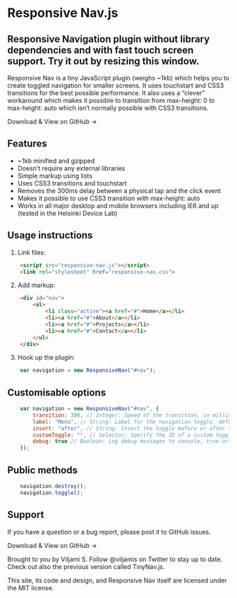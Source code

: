 # Responsive Nav.js

## Responsive Navigation plugin without library dependencies and with fast touch screen support. Try it out by resizing this window.

Responsive Nav is a tiny JavaScript plugin (weighs ~1kb) which helps you to create toggled navigation for smaller screens. It uses touchstart and CSS3 transitions for the best possible performance. It also uses a “clever” workaround which makes it possible to transition from max-height: 0 to max-height: auto which isn’t normally possible with CSS3 transitions.


Download & View on GitHub ->


## Features

* ~1kb minified and gzipped
* Doesn’t require any external libraries
* Simple markup using lists
* Uses CSS3 transitions and touchstart
* Removes the 300ms delay between a physical tap and the click event
* Makes it possible to use CSS3 transition with max-height: auto
* Works in all major desktop and mobile browsers including IE6 and up (tested in the Helsinki Device Lab)


## Usage instructions

1. Link files:
```html
	<script src="responsive-nav.js"></script>
	<link rel="stylesheet" href="responsive-nav.css">
```

2. Add markup:
```html
	<div id="nav">
		<ul>
			<li class="active"><a href="#">Home</a></li>
			<li><a href="#">About</a></li>
			<li><a href="#">Projects</a></li>
			<li><a href="#">Contact</a></li>
	 	</ul>
	</div>
```

3. Hook up the plugin:
```javascript
	var navigation = new ResponsiveNav("#nav");
```


## Customisable options

```javascript
	var navigation = new ResponsiveNav("#nav", {
		transition: 300, // Integer: Speed of the transition, in milliseconds, default is "300"
		label: "Menu", // String: Label for the navigation toggle, default is "Menu"
		insert: "after", // String: Insert the toggle before or after the navigation, default is "after"
		customToggle: "", // Selector: Specify the ID of a custom toggle, default is ""
		debug: true // Boolean: Log debug messages to console, true or false, default is "false"
	});
```


## Public methods

```javascript
	navigation.destroy();
	navigation.toggle();
```


## Support

If you have a question or a bug report, please post it to GitHub issues.


Download & View on GitHub ->

Brought to you by Viljami S. Follow @viljamis on Twitter to stay up to date. Check out also the previous version called TinyNav.js.

This site, its code and design, and Responsive Nav itself are licensed under the MIT license.